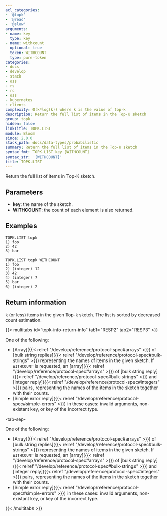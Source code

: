 ```yaml
---
acl_categories:
- '@topk'
- '@read'
- '@slow'
arguments:
- name: key
  type: key
- name: withcount
  optional: true
  token: WITHCOUNT
  type: pure-token
categories:
- docs
- develop
- stack
- oss
- rs
- rc
- oss
- kubernetes
- clients
complexity: O(k*log(k)) where k is the value of top-k
description: Return the full list of items in the Top-K sketch
group: topk
hidden: false
linkTitle: TOPK.LIST
module: Bloom
since: 2.0.0
stack_path: docs/data-types/probabilistic
summary: Return the full list of items in the Top-K sketch
syntax_fmt: TOPK.LIST key [WITHCOUNT]
syntax_str: '[WITHCOUNT]'
title: TOPK.LIST
---
```

Return the full list of items in Top-K sketch.

## Parameters

* **key**: the name of the sketch.
* **WITHCOUNT**: the count of each element is also returned.

## Examples

```
TOPK.LIST topk
1) foo
2) 42
3) bar
```

```
TOPK.LIST topk WITHCOUNT
1) foo
2) (integer) 12
3) 42
4) (integer) 7
5) bar
6) (integer) 2
```


## Return information

k (or less) items in the given Top-k sketch. The list is sorted by decreased count estimation.

{{< multitabs id=“topk-info-return-info" 
    tab1="RESP2" 
    tab2="RESP3" >}}

One of the following:

* [Array]({{< relref "/develop/reference/protocol-spec#arrays" >}}) of [bulk string replies]({{< relref "/develop/reference/protocol-spec#bulk-strings" >}}) representing the names of items in the given sketch. If `WITHCOUNT` is requested, an [array]({{< relref "/develop/reference/protocol-spec#arrays" >}}) of [bulk string reply]({{< relref "/develop/reference/protocol-spec#bulk-strings" >}}) and 
[integer reply]({{< relref "/develop/reference/protocol-spec#integers" >}}) pairs, representing the names of the items in the sketch together with their counts.
* [Simple error reply]({{< relref "/develop/reference/protocol-spec#simple-errors" >}}) in these cases: invalid arguments, non-existant key, or key of the incorrect type.

-tab-sep-

One of the following:

* [Array]({{< relref "/develop/reference/protocol-spec#arrays" >}}) of [bulk string replies]({{< relref "/develop/reference/protocol-spec#bulk-strings" >}}) representing the names of items in the given sketch. If `WITHCOUNT` is requested, an [array]({{< relref "/develop/reference/protocol-spec#arrays" >}}) of [bulk string reply]({{< relref "/develop/reference/protocol-spec#bulk-strings" >}}) and 
[integer reply]({{< relref "/develop/reference/protocol-spec#integers" >}}) pairs, representing the names of the items in the sketch together with their counts.
* [Simple error reply]({{< relref "/develop/reference/protocol-spec#simple-errors" >}}) in these cases: invalid arguments, non-existant key, or key of the incorrect type.

{{< /multitabs >}}